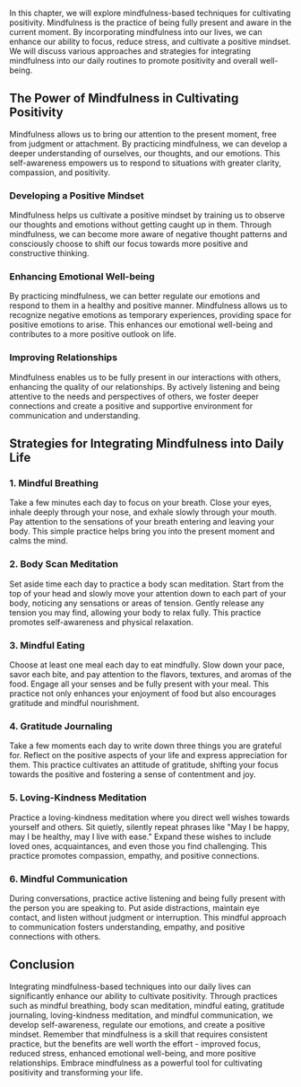 
In this chapter, we will explore mindfulness-based techniques for cultivating positivity. Mindfulness is the practice of being fully present and aware in the current moment. By incorporating mindfulness into our lives, we can enhance our ability to focus, reduce stress, and cultivate a positive mindset. We will discuss various approaches and strategies for integrating mindfulness into our daily routines to promote positivity and overall well-being.

The Power of Mindfulness in Cultivating Positivity
--------------------------------------------------

Mindfulness allows us to bring our attention to the present moment, free from judgment or attachment. By practicing mindfulness, we can develop a deeper understanding of ourselves, our thoughts, and our emotions. This self-awareness empowers us to respond to situations with greater clarity, compassion, and positivity.

### Developing a Positive Mindset

Mindfulness helps us cultivate a positive mindset by training us to observe our thoughts and emotions without getting caught up in them. Through mindfulness, we can become more aware of negative thought patterns and consciously choose to shift our focus towards more positive and constructive thinking.

### Enhancing Emotional Well-being

By practicing mindfulness, we can better regulate our emotions and respond to them in a healthy and positive manner. Mindfulness allows us to recognize negative emotions as temporary experiences, providing space for positive emotions to arise. This enhances our emotional well-being and contributes to a more positive outlook on life.

### Improving Relationships

Mindfulness enables us to be fully present in our interactions with others, enhancing the quality of our relationships. By actively listening and being attentive to the needs and perspectives of others, we foster deeper connections and create a positive and supportive environment for communication and understanding.

Strategies for Integrating Mindfulness into Daily Life
------------------------------------------------------

### 1. Mindful Breathing

Take a few minutes each day to focus on your breath. Close your eyes, inhale deeply through your nose, and exhale slowly through your mouth. Pay attention to the sensations of your breath entering and leaving your body. This simple practice helps bring you into the present moment and calms the mind.

### 2. Body Scan Meditation

Set aside time each day to practice a body scan meditation. Start from the top of your head and slowly move your attention down to each part of your body, noticing any sensations or areas of tension. Gently release any tension you may find, allowing your body to relax fully. This practice promotes self-awareness and physical relaxation.

### 3. Mindful Eating

Choose at least one meal each day to eat mindfully. Slow down your pace, savor each bite, and pay attention to the flavors, textures, and aromas of the food. Engage all your senses and be fully present with your meal. This practice not only enhances your enjoyment of food but also encourages gratitude and mindful nourishment.

### 4. Gratitude Journaling

Take a few moments each day to write down three things you are grateful for. Reflect on the positive aspects of your life and express appreciation for them. This practice cultivates an attitude of gratitude, shifting your focus towards the positive and fostering a sense of contentment and joy.

### 5. Loving-Kindness Meditation

Practice a loving-kindness meditation where you direct well wishes towards yourself and others. Sit quietly, silently repeat phrases like "May I be happy, may I be healthy, may I live with ease." Expand these wishes to include loved ones, acquaintances, and even those you find challenging. This practice promotes compassion, empathy, and positive connections.

### 6. Mindful Communication

During conversations, practice active listening and being fully present with the person you are speaking to. Put aside distractions, maintain eye contact, and listen without judgment or interruption. This mindful approach to communication fosters understanding, empathy, and positive connections with others.

Conclusion
----------

Integrating mindfulness-based techniques into our daily lives can significantly enhance our ability to cultivate positivity. Through practices such as mindful breathing, body scan meditation, mindful eating, gratitude journaling, loving-kindness meditation, and mindful communication, we develop self-awareness, regulate our emotions, and create a positive mindset. Remember that mindfulness is a skill that requires consistent practice, but the benefits are well worth the effort - improved focus, reduced stress, enhanced emotional well-being, and more positive relationships. Embrace mindfulness as a powerful tool for cultivating positivity and transforming your life.
